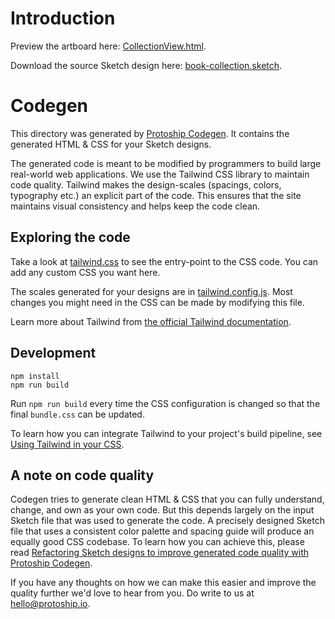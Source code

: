 # Introduction

Preview the artboard here: [CollectionView.html](https://protoship.github.io/codegen-sample-book-collection/artboards/CollectionView.html).

Download the source Sketch design here: [book-collection.sketch](https://github.com/protoship/codegen-sample-book-collection/raw/master/book-collection.sketch).

# Codegen

This directory was generated by [Protoship Codegen](https://protoship.io/). It contains the generated HTML & CSS for your Sketch designs.

The generated code is meant to be modified by programmers to build large real-world web applications. We use the Tailwind CSS library to maintain code quality. Tailwind makes the design-scales (spacings, colors, typography etc.) an explicit part of the code. This ensures that the site maintains visual consistency and helps keep the code clean.

## Exploring the code

Take a look at [tailwind.css](tailwind.css) to see the entry-point to the CSS code. You can add any custom CSS you want here.

The scales generated for your designs are in [tailwind.config.js](tailwind.config.js). Most changes you might need in the CSS can be made by modifying this file.

Learn more about Tailwind from [the official Tailwind documentation](https://tailwindcss.com/docs/what-is-tailwind).

## Development

    npm install
    npm run build

Run `npm run build` every time the CSS configuration is changed so that the final `bundle.css` can be updated.

To learn how you can integrate Tailwind to your project's build pipeline, see [Using Tailwind in your CSS](https://tailwindcss.com/docs/installation#3-use-tailwind-in-your-css).

## A note on code quality

Codegen tries to generate clean HTML & CSS that you can fully understand, change, and own as your own code. But this depends largely on the input Sketch file that was used to generate the code. A precisely designed Sketch file that uses a consistent color palette and spacing guide will produce an equally good CSS codebase. To learn how you can achieve this, please read [Refactoring Sketch designs to improve generated code quality with Protoship Codegen](https://protoship.io/codegen/refactoring-sketch-designs.html).

If you have any thoughts on how we can make this easier and improve the quality further we'd love to hear from you. Do write to us at [hello@protoship.io](mailto:hello@protoship.io).
